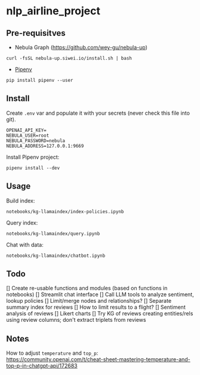 # nlp_airline_project


## Pre-requisitves

* Nebula Graph (https://github.com/wey-gu/nebula-up)

```
curl -fsSL nebula-up.siwei.io/install.sh | bash
```

* [Pipenv](https://pipenv.pypa.io/en/latest/installation.html)

```
pip install pipenv --user
```


## Install

Create `.env` var and populate it with your secrets (never check this file into git).

```
OPENAI_API_KEY=
NEBULA_USER=root
NEBULA_PASSWORD=nebula
NEBULA_ADDRESS=127.0.0.1:9669
```

Install Pipenv project:

```
pipenv install --dev
```

## Usage

Build index:

`notebooks/kg-llamaindex/index-policies.ipynb`

Query index:

`notebooks/kg-llamaindex/query.ipynb`

Chat with data:

`notebooks/kg-llamaindex/chatbot.ipynb`


## Todo

[] Create re-usable functions and modules (based on functions in notebooks)
[] Streamlit chat interface
[] Call LLM tools to analyze sentiment, lookup policies
[] Limit/merge nodes and relationships?
[] Separate summary index for reviews
[] How to limit results to a flight?
[] Sentiment analysis of reviews
[] Likert charts
[] Try KG of reviews creating entities/rels using review columns; don't extract triplets from reviews 


## Notes

How to adjust `temperature` and `top_p`: https://community.openai.com/t/cheat-sheet-mastering-temperature-and-top-p-in-chatgpt-api/172683
